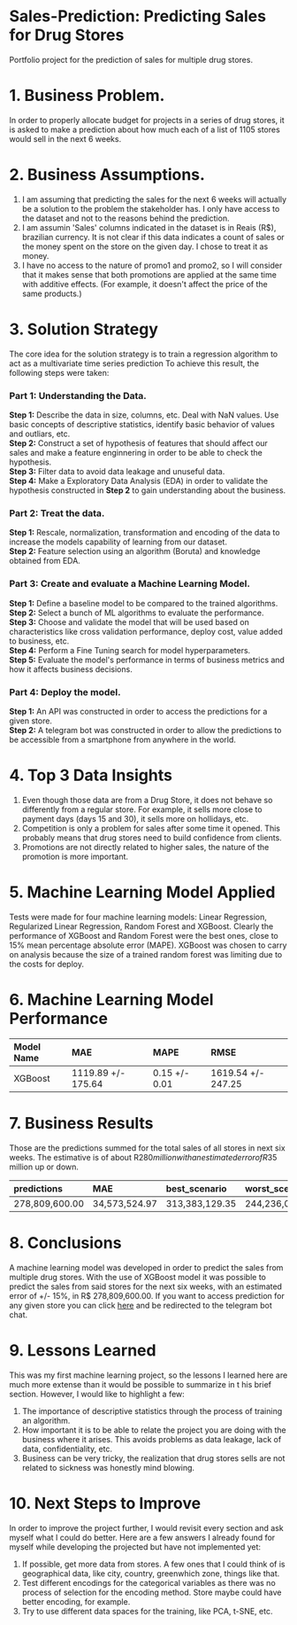 # Sales-Prediction: Predicting Sales for Drug Stores
Portfolio project for the prediction of sales for multiple drug stores.

# 1. Business Problem.

In order to properly allocate budget for projects in a series of drug stores, it is asked to make a prediction about how much each of a list of 1105 stores would sell in the next 6 weeks.

# 2. Business Assumptions.

1. I am assuming that predicting the sales for the next 6 weeks will actually be a solution to the problem the stakeholder has. I only have access to the dataset and not to the reasons behind the prediction.
2. I am assumin 'Sales' columns indicated in the dataset is in Reais (R$), brazilian currency. It is not clear if this data indicates a count of sales or the money spent on the store on the given day. I chose to treat it as money.
3. I have no access to the nature of promo1 and promo2, so I will consider that it makes sense that both promotions are applied at the same time with additive effects. (For example, it doesn't affect the price of the same products.)

# 3. Solution Strategy

The core idea for the solution strategy is to train a regression algorithm to act as a multivariate time series prediction To achieve this result, the following steps were taken:

### Part 1: Understanding the Data.

<b>Step 1:</b> Describe the data in size, columns, etc. Deal with NaN values. Use basic concepts of descriptive statistics, identify basic behavior of values and outliars, etc. <br>
<b>Step 2:</b> Construct a set of hypothesis of features that should affect our sales and make a feature enginnering in order to be able to check the hypothesis.<br>
<b>Step 3:</b> Filter data to avoid data leakage and unuseful data.<br>
<b>Step 4:</b> Make a Exploratory Data Analysis (EDA) in order to validate the hypothesis constructed in <b>Step 2</b> to gain understanding about the business.

### Part 2: Treat the data.

<b>Step 1:</b> Rescale, normalization, transformation and encoding of the data to increase the models capability of learning from our dataset.<br>
<b>Step 2:</b> Feature selection using an algorithm (Boruta) and knowledge obtained from EDA.


### Part 3: Create and evaluate a Machine Learning Model.

<b>Step 1:</b> Define a baseline model to be compared to the trained algorithms.<br>
<b>Step 2:</b> Select a bunch of ML algorithms to evaluate the performance.<br>
<b>Step 3:</b> Choose and validate the model that will be used based on characteristics like cross validation performance, deploy cost, value added to business, etc.<br>
<b>Step 4:</b> Perform a Fine Tuning search for model hyperparameters.<br>
<b>Step 5:</b> Evaluate the model's performance in terms of business metrics and how it affects business decisions.

### Part 4: Deploy the model.

<b>Step 1:</b> An API was constructed in order to access the predictions for a given store.<br>
<b>Step 2:</b> A telegram bot was constructed in order to allow the predictions to be accessible from a smartphone from anywhere in the world.

# 4. Top 3 Data Insights

1. Even though those data are from a Drug Store, it does not behave so differently from a regular store. For example, it sells more close to payment days (days 15 and 30), it sells more on hollidays, etc.
2. Competition is only a problem for sales after some time it opened. This probably means that drug stores need to build confidence from clients.
3. Promotions are not directly related to higher sales, the nature of the promotion is more important.

# 5. Machine Learning Model Applied

Tests were made for four machine learning models: Linear Regression, Regularized Linear Regression, Random Forest and XGBoost. Clearly the performance of XGBoost and Random Forest were the best ones, close to 15% mean percentage absolute error (MAPE). XGBoost was chosen to carry on analysis because the size of a trained random forest was limiting due to the costs for deploy.

# 6. Machine Learning Model Performance

| Model Name    | MAE                | MAPE          | RMSE               |
|:--------------|:-------------------|:--------------|:-------------------|
| XGBoost       | 1119.89 +/- 175.64 | 0.15 +/- 0.01 | 1619.54 +/- 247.25 |

# 7. Business Results

Those are the predictions summed for the total sales of all stores in next six weeks. The estimative is of about R$280 million with an estimated error of R$35 million up or down.

| predictions    | MAE                | best_scenario  | worst_scenario |
|:---------------|:-------------------|:---------------|:---------------|
| 278,809,600.00 | 34,573,524.97      | 313,383,129.35 | 244,236,079.40 |

# 8. Conclusions

A machine learning model was developed in order to predict the sales from multiple drug stores. With the use of XGBoost model it was possible to predict the sales from said stores for the next six weeks, with an estimated error of +/- 15%, in R$ 278,809,600.00. If you want to access prediction for any given store you can click <a href="https://telegram.me/SalesPredictorBot">here</a> and be redirected to the telegram bot chat.

# 9. Lessons Learned

This was my first machine learning project, so the lessons I learned here are much more extense than it would be possible to summarize in t his brief section. However, I would like to highlight a few:

1. The importance of descriptive statistics through the process of training an algorithm.
2. How important it is to be able to relate the project you are doing with the business where it arises. This avoids problems as data leakage, lack of data, confidentiality, etc.
3. Business can be very tricky, the realization that drug stores sells are not related to sickness was honestly mind blowing.

# 10. Next Steps to Improve

In order to improve the project further, I would revisit every section and ask myself what I could do better. Here are a few answers I already found for myself while developing the projected but have not implemented yet:

1. If possible, get more data from stores. A few ones that I could think of is geographical data, like city, country, greenwhich zone, things like that.
2. Test different encodings for the categorical variables as there was no process of selection for the encoding method. Store maybe could have better encoding, for example.
3. Try to use different data spaces for the training, like PCA, t-SNE, etc.
